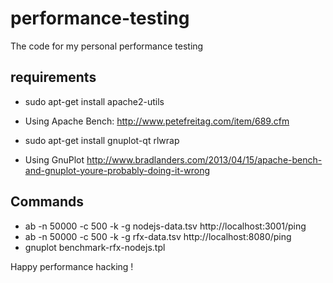 # performance-testing
The code for my personal performance testing

## requirements
* sudo apt-get install apache2-utils
* Using Apache Bench: http://www.petefreitag.com/item/689.cfm

* sudo apt-get install gnuplot-qt rlwrap
* Using GnuPlot http://www.bradlanders.com/2013/04/15/apache-bench-and-gnuplot-youre-probably-doing-it-wrong

## Commands
* ab -n 50000 -c 500 -k -g nodejs-data.tsv http://localhost:3001/ping
* ab -n 50000 -c 500 -k -g rfx-data.tsv http://localhost:8080/ping
* gnuplot benchmark-rfx-nodejs.tpl

Happy performance hacking ! 